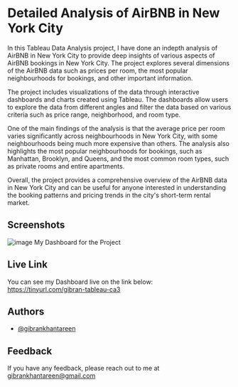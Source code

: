 
# Detailed Analysis of AirBNB in New York City

In this Tableau Data Analysis project, I have done an indepth analysis of AirBNB in New York City to provide deep insights of various aspects of AirBNB bookings in New York City. The project explores several dimensions of the AirBNB data such as prices per room, the most popular neighbourhoods for bookings, and other important information.

The project includes visualizations of the data through interactive dashboards and charts created using Tableau. The dashboards allow users to explore the data from different angles and filter the data based on various criteria such as price range, neighborhood, and room type.

One of the main findings of the analysis is that the average price per room varies significantly across neighbourhoods in New York City, with some neighbourhoods being much more expensive than others. The analysis also highlights the most popular neighbourhoods for bookings, such as Manhattan, Brooklyn, and Queens, and the most common room types, such as private rooms and entire apartments.

Overall, the project provides a comprehensive overview of the AirBNB data in New York City and can be useful for anyone interested in understanding the booking patterns and pricing trends in the city's short-term rental market.

## Screenshots

![image](https://user-images.githubusercontent.com/90929264/230917372-deccad85-fac5-454b-9d8d-240b40d7b5bd.png)
My Dashboard for the Project

## Live Link

You can see my Dashboard live on the link below: 
https://tinyurl.com/gibran-tableau-ca3



## Authors

- [@gibrankhantareen](https://www.github.com/gibrankhantareen)


## Feedback

If you have any feedback, please reach out to me at gibrankhantareen@gmail.com

